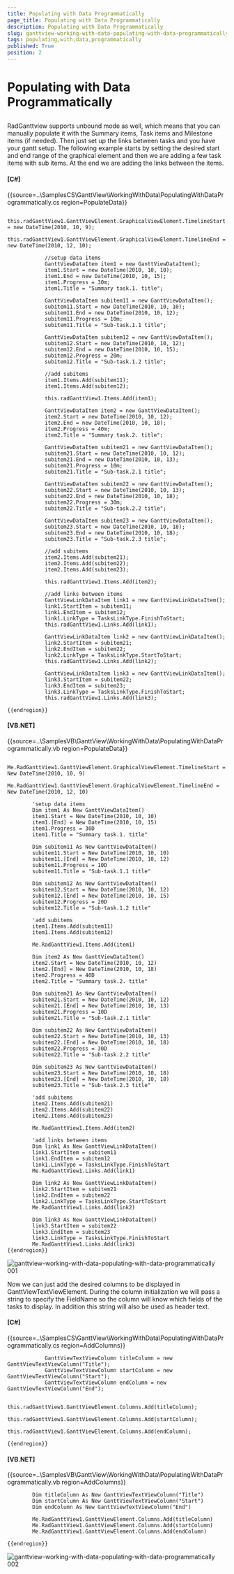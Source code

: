 ```yaml
---
title: Populating with Data Programmatically
page_title: Populating with Data Programmatically
description: Populating with Data Programmatically
slug: ganttview-working-with-data-populating-with-data-programmatically
tags: populating,with,data,programmatically
published: True
position: 2
---
```


# Populating with Data Programmatically





## 

RadGanttview supports unbound mode as well, which means that you can manually populate it with the Summary items, 
          Task items and Milestone items (if needed). Then just set up the links between tasks and you have your gantt setup.
          The following example starts by setting the desired start and end range of the graphical element and then we are 
          adding a few task items with sub items. At the end we are adding the links between the items.
        

#### __[C#]__

{{source=..\SamplesCS\GanttView\WorkingWithData\PopulatingWithDataProgrammatically.cs region=PopulateData}}
	            
	            this.radGanttView1.GanttViewElement.GraphicalViewElement.TimelineStart = new DateTime(2010, 10, 9);
	            this.radGanttView1.GanttViewElement.GraphicalViewElement.TimelineEnd = new DateTime(2010, 12, 10);
	            
	            //setup data items
	            GanttViewDataItem item1 = new GanttViewDataItem();
	            item1.Start = new DateTime(2010, 10, 10);
	            item1.End = new DateTime(2010, 10, 15);
	            item1.Progress = 30m;
	            item1.Title = "Summary task.1. title";
	            
	            GanttViewDataItem subitem11 = new GanttViewDataItem();
	            subitem11.Start = new DateTime(2010, 10, 10);
	            subitem11.End = new DateTime(2010, 10, 12);
	            subitem11.Progress = 10m;
	            subitem11.Title = "Sub-task.1.1 title";
	            
	            GanttViewDataItem subitem12 = new GanttViewDataItem();
	            subitem12.Start = new DateTime(2010, 10, 12);
	            subitem12.End = new DateTime(2010, 10, 15);
	            subitem12.Progress = 20m;
	            subitem12.Title = "Sub-task.1.2 title";
	            
	            //add subitems
	            item1.Items.Add(subitem11);
	            item1.Items.Add(subitem12);
	            
	            this.radGanttView1.Items.Add(item1);
	            
	            GanttViewDataItem item2 = new GanttViewDataItem();
	            item2.Start = new DateTime(2010, 10, 12);
	            item2.End = new DateTime(2010, 10, 18);
	            item2.Progress = 40m;
	            item2.Title = "Summary task.2. title";
	            
	            GanttViewDataItem subitem21 = new GanttViewDataItem();
	            subitem21.Start = new DateTime(2010, 10, 12);
	            subitem21.End = new DateTime(2010, 10, 13);
	            subitem21.Progress = 10m;
	            subitem21.Title = "Sub-task.2.1 title";
	            
	            GanttViewDataItem subitem22 = new GanttViewDataItem();
	            subitem22.Start = new DateTime(2010, 10, 13);
	            subitem22.End = new DateTime(2010, 10, 18);
	            subitem22.Progress = 30m;
	            subitem22.Title = "Sub-task.2.2 title";
	            
	            GanttViewDataItem subitem23 = new GanttViewDataItem();
	            subitem23.Start = new DateTime(2010, 10, 18);
	            subitem23.End = new DateTime(2010, 10, 18);
	            subitem23.Title = "Sub-task.2.3 title";
	            
	            //add subitems
	            item2.Items.Add(subitem21);
	            item2.Items.Add(subitem22);
	            item2.Items.Add(subitem23);
	            
	            this.radGanttView1.Items.Add(item2);
	            
	            //add links between items
	            GanttViewLinkDataItem link1 = new GanttViewLinkDataItem();
	            link1.StartItem = subitem11;
	            link1.EndItem = subitem12;
	            link1.LinkType = TasksLinkType.FinishToStart;
	            this.radGanttView1.Links.Add(link1);
	            
	            GanttViewLinkDataItem link2 = new GanttViewLinkDataItem();
	            link2.StartItem = subitem21;
	            link2.EndItem = subitem22;
	            link2.LinkType = TasksLinkType.StartToStart;
	            this.radGanttView1.Links.Add(link2);
	            
	            GanttViewLinkDataItem link3 = new GanttViewLinkDataItem();
	            link3.StartItem = subitem22;
	            link3.EndItem = subitem23;
	            link3.LinkType = TasksLinkType.FinishToStart;
	            this.radGanttView1.Links.Add(link3);
	            
	{{endregion}}



#### __[VB.NET]__

{{source=..\SamplesVB\GanttView\WorkingWithData\PopulatingWithDataProgrammatically.vb region=PopulateData}}
	
	        Me.RadGanttView1.GanttViewElement.GraphicalViewElement.TimelineStart = New DateTime(2010, 10, 9)
	        Me.RadGanttView1.GanttViewElement.GraphicalViewElement.TimelineEnd = New DateTime(2010, 12, 10)
	
	        'setup data items
	        Dim item1 As New GanttViewDataItem()
	        item1.Start = New DateTime(2010, 10, 10)
	        item1.[End] = New DateTime(2010, 10, 15)
	        item1.Progress = 30D
	        item1.Title = "Summary task.1. title"
	
	        Dim subitem11 As New GanttViewDataItem()
	        subitem11.Start = New DateTime(2010, 10, 10)
	        subitem11.[End] = New DateTime(2010, 10, 12)
	        subitem11.Progress = 10D
	        subitem11.Title = "Sub-task.1.1 title"
	
	        Dim subitem12 As New GanttViewDataItem()
	        subitem12.Start = New DateTime(2010, 10, 12)
	        subitem12.[End] = New DateTime(2010, 10, 15)
	        subitem12.Progress = 20D
	        subitem12.Title = "Sub-task.1.2 title"
	
	        'add subitems
	        item1.Items.Add(subitem11)
	        item1.Items.Add(subitem12)
	
	        Me.RadGanttView1.Items.Add(item1)
	
	        Dim item2 As New GanttViewDataItem()
	        item2.Start = New DateTime(2010, 10, 12)
	        item2.[End] = New DateTime(2010, 10, 18)
	        item2.Progress = 40D
	        item2.Title = "Summary task.2. title"
	
	        Dim subitem21 As New GanttViewDataItem()
	        subitem21.Start = New DateTime(2010, 10, 12)
	        subitem21.[End] = New DateTime(2010, 10, 13)
	        subitem21.Progress = 10D
	        subitem21.Title = "Sub-task.2.1 title"
	
	        Dim subitem22 As New GanttViewDataItem()
	        subitem22.Start = New DateTime(2010, 10, 13)
	        subitem22.[End] = New DateTime(2010, 10, 18)
	        subitem22.Progress = 30D
	        subitem22.Title = "Sub-task.2.2 title"
	
	        Dim subitem23 As New GanttViewDataItem()
	        subitem23.Start = New DateTime(2010, 10, 18)
	        subitem23.[End] = New DateTime(2010, 10, 18)
	        subitem23.Title = "Sub-task.2.3 title"
	
	        'add subitems
	        item2.Items.Add(subitem21)
	        item2.Items.Add(subitem22)
	        item2.Items.Add(subitem23)
	
	        Me.RadGanttView1.Items.Add(item2)
	
	        'add links between items
	        Dim link1 As New GanttViewLinkDataItem()
	        link1.StartItem = subitem11
	        link1.EndItem = subitem12
	        link1.LinkType = TasksLinkType.FinishToStart
	        Me.RadGanttView1.Links.Add(link1)
	
	        Dim link2 As New GanttViewLinkDataItem()
	        link2.StartItem = subitem21
	        link2.EndItem = subitem22
	        link2.LinkType = TasksLinkType.StartToStart
	        Me.RadGanttView1.Links.Add(link2)
	
	        Dim link3 As New GanttViewLinkDataItem()
	        link3.StartItem = subitem22
	        link3.EndItem = subitem23
	        link3.LinkType = TasksLinkType.FinishToStart
	        Me.RadGanttView1.Links.Add(link3)
	{{endregion}}

![ganttview-working-with-data-populating-with-data-programmatically 001](images/ganttview-working-with-data-populating-with-data-programmatically001.png)

Now we can just add the desired columns to be displayed in GanttViewTextViewElement. During the column initialization 
          we will pass a string to specify the FieldName so the column will know which fields of the tasks to display. In addition
          this string will also be used as header text.
        

#### __[C#]__

{{source=..\SamplesCS\GanttView\WorkingWithData\PopulatingWithDataProgrammatically.cs region=AddColumns}}
	            
	            GanttViewTextViewColumn titleColumn = new GanttViewTextViewColumn("Title");
	            GanttViewTextViewColumn startColumn = new GanttViewTextViewColumn("Start");
	            GanttViewTextViewColumn endColumn = new GanttViewTextViewColumn("End");
	            
	            this.radGanttView1.GanttViewElement.Columns.Add(titleColumn);
	            this.radGanttView1.GanttViewElement.Columns.Add(startColumn);
	            this.radGanttView1.GanttViewElement.Columns.Add(endColumn);
	    
	{{endregion}}



#### __[VB.NET]__

{{source=..\SamplesVB\GanttView\WorkingWithData\PopulatingWithDataProgrammatically.vb region=AddColumns}}
	
	        Dim titleColumn As New GanttViewTextViewColumn("Title")
	        Dim startColumn As New GanttViewTextViewColumn("Start")
	        Dim endColumn As New GanttViewTextViewColumn("End")
	
	        Me.RadGanttView1.GanttViewElement.Columns.Add(titleColumn)
	        Me.RadGanttView1.GanttViewElement.Columns.Add(startColumn)
	        Me.RadGanttView1.GanttViewElement.Columns.Add(endColumn)
	
	{{endregion}}

![ganttview-working-with-data-populating-with-data-programmatically 002](images/ganttview-working-with-data-populating-with-data-programmatically002.png)
